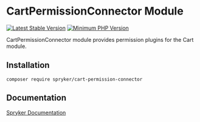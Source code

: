 # CartPermissionConnector Module
[![Latest Stable Version](https://poser.pugx.org/spryker/cart-permission-connector/v/stable.svg)](https://packagist.org/packages/spryker/cart-permission-connector)
[![Minimum PHP Version](https://img.shields.io/badge/php-%3E%3D%207.4-8892BF.svg)](https://php.net/)

CartPermissionConnector module provides permission plugins for the Cart module.

## Installation

```
composer require spryker/cart-permission-connector
```

## Documentation

[Spryker Documentation](https://academy.spryker.com/developing_with_spryker/module_guide/modules.html)
